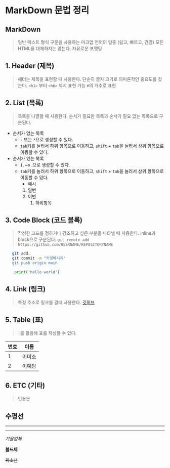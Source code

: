 # MarkDown 문법 정리

## MarkDown
> 일반 텍스트 형식 구문을 사용하는 마크업 언어의 일종 (쉽고, 빠르고, 간결)
> 모든 HTML을 대체하지는 않는다.
> 자유로운 포멧팅

## 1. Header (제목)
> 헤더는 제목을 표현할 때 사용한다.
> 단순히 글자 크기로 의미론적인 중요도를 갖는다.
> `<h1>` 부터 `<h6>` 까지 표현 가능
> `#`의 개수로 표현

## 2. List (목록)
> 목록을 나열할 때 사용한다.
> 순서가 필요한 목록과 순서가 필요 없는 목록으로 구분된다.
* 순서가 없는 목록
  * `-` 또는 `*`으로 생성할 수 있다.
  * `tab`키를 눌러서 하위 항목으로 이동하고, `shift` + `tab`을 눌러서 상위 항목으로 이동할 수 있다.
* 순서가 있는 목록
  * `1.`~`n.`으로 생성할 수 있다.
  * `tab`키를 눌러서 하위 항목으로 이동하고, `shift` + `tab`을 눌러서 상위 항목으로 이동할 수 있다.
    * 예시
    1. 일번
    2. 이번
        1. 하위항목

## 3. Code Block (코드 블록)
> 작성한 코드를 정하거나 강조하고 싶은 부분을 나타낼 때 사용한다.
> inline과 block으로 구분된다.
 `git remote add https://github.com/USERNAME/REPOSITORYNAME`
 ```bash
    git add.
    git commit -m "커밋메시지'
    git push origin main
```
```python
    print('hello world')
```

## 4. Link (링크)
> 특정 주소로 링크를 걸때 사용한다.
[깃허브](https://github.com)

## 5. Table (표)
> `|`를 활용해 표를 작성할 수 있다.

|번호|이름|
|---|---|
|1|이미소|
|2|이예담|

## 6. ETC (기타)
> 인용문

수평선
---
***
___
*기울임체*

**볼드체**

~~취소선~~